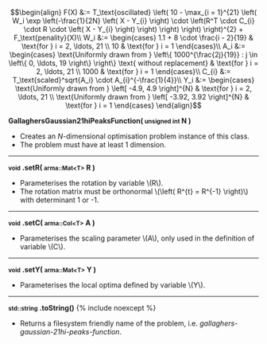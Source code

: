 $$\begin{align}
F(X) &:= T_\text{oscillated} \left( 10 - \max_{i = 1}^{21} \left( W_i \exp \left(-\frac{1}{2N} \left( X - Y_{i} \right) \cdot \left(R^T \cdot C_{i} \cdot R \cdot \left( X - Y_{i} \right) \right) \right) \right) \right)^{2} + F_\text{penality}(X)\\
W_i &:= \begin{cases}
1.1 + 8 \cdot \frac{i - 2}{19} & \text{for } i = 2, \ldots, 21 \\
10 & \text{for  } i = 1
\end{cases}\\
A_i &:= \begin{cases}
\text{Uniformly drawn from } \left\{ 1000^{\frac{2j}{19}} : j \in \left\{ 0, \ldots, 19 \right\} \right\} \text{ without replacement} & \text{for } i = 2, \ldots, 21 \\
1000 & \text{for  } i = 1
\end{cases}\\
C_{i} &:= T_\text{scaled}^sqrt{A_i} \cdot A_{i}^{-\frac{1}{4}}\\
Y_i &:= \begin{cases}
\text{Uniformly drawn from } \left[ -4.9, 4.9 \right]^{N} & \text{for } i = 2, \ldots, 21 \\
\text{Uniformly drawn from } \left[ -3.92, 3.92 \right]^{N} & \text{for  } i = 1
\end{cases}
\end{align}$$

**GallaghersGaussian21hiPeaksFunction( <small>unsigned int</small> N )**

- Creates an *N*-dimensional optimisation problem instance of this class.
- The problem must have at least 1 dimension.

---
**<small>void</small> .setR( <small>arma::Mat&lt;T&gt;</small> R )**

- Parameterises the rotation by variable \\(R\\).
- The rotation matrix must be orthonormal \\(\left( R^{t} = R^{-1} \right)\\) with determinant 1 or -1.

---
**<small>void</small> .setC( <small>arma::Col&lt;T&gt;</small> A )**

- Parameterises the scaling parameter \\(A\\), only used in the definition of variable \\(C\\).

---
**<small>void</small> .setY( <small>arma::Mat&lt;T&gt;</small> Y )**

- Parameterises the local optima defined by variable \\(Y\\).

---
**<small>std::string</small> .toString()** {% include noexcept %}

- Returns a filesystem friendly name of the problem, i.e. *gallaghers-gaussian-21hi-peaks-function*.


